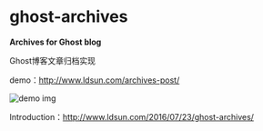 # ghost-archives

**Archives for Ghost blog**

Ghost博客文章归档实现

demo：http://www.ldsun.com/archives-post/

![demo img](https://github.com/flute/ghost-archives/blob/master/img/demo.png)

Introduction：http://www.ldsun.com/2016/07/23/ghost-archives/



